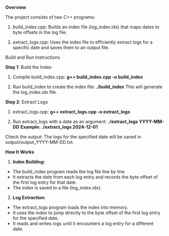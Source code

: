 **Overview**

The project consists of two C++ programs:

1) build_index.cpp: Builds an index file (log_index.idx) that maps dates to byte offsets in the log file.

2) extract_logs.cpp: Uses the index file to efficiently extract logs for a specific date and saves them to an output file.

Build and Run Instructions

**Step 1**: Build the Index
1) Compile build_index.cpp:
**g++ build_index.cpp -o build_index**

2) Run build_index to create the index file:
**./build_index**
This will generate the log_index.idx file.

**Step 2**: Extract Logs
1)  extract_logs.cpp:
**g++ extract_logs.cpp -o extract_logs**

2) Run extract_logs with a date as an argument:
**./extract_logs YYYY-MM-DD**
**Example: ./extract_logs 2024-12-01**

Check the output:
The logs for the specified date will be saved in output/output_YYYY-MM-DD.txt.

**How It Works**
1) **Index Building:**
- The build_index program reads the log file line by line.
- It extracts the date from each log entry and records the byte offset of the first log entry for that date.
- The index is saved to a file (log_index.idx).

2) **Log Extraction:**
- The extract_logs program loads the index into memory.
- It uses the index to jump directly to the byte offset of the first log entry for the specified date.
- It reads and writes logs until it encounters a log entry for a different date.
